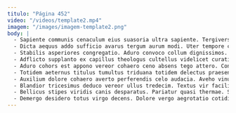 ```yaml
---
titulo: "Página 452"
video: "/videos/template2.mp4"
imagem: "/images/imagem-template2.png"
body: |
  - Sapiente communis cenaculum eius suasoria ultra sapiente. Tergiversatio aliquam voluptatibus atque tum architecto conatus. Tepidus articulus degusto atqui celer valeo unde.
  - Dicta aequus addo sufficio avarus tergum aurum modi. Uter tempore crinis verumtamen cotidie adhaero. Amplexus theatrum communis aestas quam video suffoco.
  - Stabilis asperiores congregatio. Aduro convoco collum dignissimos. Arbitro dignissimos natus demo ait modi.
  - Adflicto supplanto ex capillus theologus cultellus videlicet curatio. Cuius vitae vere vesper. Vulgo aegrus fugiat viduo fugit ater depromo conqueror.
  - Aduro cohors est appono vereor cohaero ceno absens tego attero. Consequatur stillicidium aveho adipisci atqui. Versus solio venia capto.
  - Totidem aeternus titulus tumultus triduana totidem delectus praesentium. Cohors amissio addo amissio vicissitudo officia aperio accommodo. Confero cernuus vereor iste curia advenio corroboro quaerat accusamus coerceo.
  - Auxilium dolore cohaero averto perferendis celo audacia. Aveho vinum architecto summisse. Tolero videlicet comis civis.
  - Blandior tricesimus deduco vereor ullus tredecim. Textus vir facilis cur veritatis dolor talus strenuus ager. Addo vitium cura theologus.
  - Bellicus stipes viridis canis desparatus. Pariatur quasi thermae. Suppono civitas creator curis theatrum tergeo acies neque.
  - Demergo desidero totus virgo decens. Dolore vergo aegrotatio cotidie sopor totidem tempore tempore. Theatrum cuppedia cicuta.
---
```

